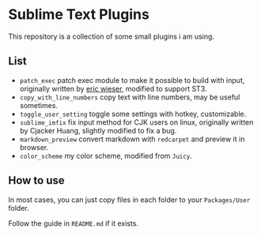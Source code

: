 # Sublime Text Plugins

This repository is a collection of some small plugins i am using.

## List

* `patch_exec` patch exec module to make it possible to build with input, originally written by [eric wieser](https://github.com/eric-wieser/build-with-input), modified to support ST3.
* `copy_with_line_numbers` copy text with line numbers, may be useful sometimes.
* `toggle_user_setting` toggle some settings with hotkey, customizable.
* `sublime_imfix` fix input method for CJK users on linux, originally written by Cjacker Huang, slightly modified to fix a bug.
* `markdown_preview` convert markdown with `redcarpet` and preview it in browser.
* `color_scheme` my color scheme, modified from `Juicy`.

## How to use

In most cases, you can just copy files in each folder to your `Packages/User` folder. 

Follow the guide in `README.md` if it exists.
